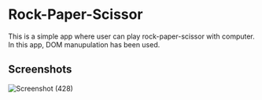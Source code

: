 
# Rock-Paper-Scissor

This is a simple app where user can play rock-paper-scissor with computer.
In this app, DOM manupulation has been used. 


## Screenshots
![Screenshot (428)](https://user-images.githubusercontent.com/68474664/212857235-11183a17-83cb-4c49-bf0b-e10b202d26e9.png)


